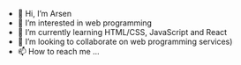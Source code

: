 - 👋 Hi, I’m Arsen
- 👀 I’m interested in web programming
- 🌱 I’m currently learning HTML/CSS, JavaScript and React 
- 💞️ I’m looking to collaborate on web programming services)
- 📫 How to reach me ...

<!---
Arsjj/Arsjj is a ✨ special ✨ repository because its `README.md` (this file) appears on your GitHub profile.
You can click the Preview link to take a look at your changes.
--->

